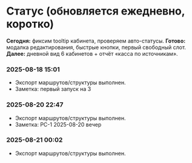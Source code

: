 # Статус (обновляется ежедневно, коротко)

**Сегодня:** фиксим tooltip кабинета, проверяем авто-статусы.
**Готово:** модалка редактирования, быстрые кнопки, первый свободный слот.
**Далее:** дневной вид 6 кабинетов + отчёт «касса по источникам».
### 2025-08-18 15:01
- Экспорт маршрутов/структуры выполнен.
- Заметка: первый запуск на  3
### 2025-08-20 22:47
- Экспорт маршрутов/структуры выполнен.
- Заметка: PC-1 2025-08-20 вечер
### 2025-08-21 00:02
- Экспорт маршрутов/структуры выполнен.
